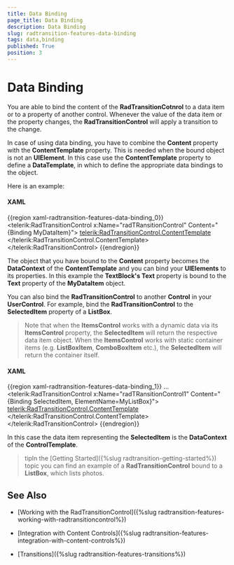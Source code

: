 ```yaml
---
title: Data Binding
page_title: Data Binding
description: Data Binding
slug: radtransition-features-data-binding
tags: data,binding
published: True
position: 3
---
```


# Data Binding

You are able to bind the content of the __RadTransitionCotnrol__ to a data item or to a property of another control. Whenever the value of the data item or the property changes, the __RadTransitionControl__ will apply a transition to the change. 

In case of using data binding, you have to combine the __Content__ property with the __ContentTemplate__ property. This is needed when the bound object is not an __UIElement__. In this case use the __ContentTemplate__ property to define a __DataTemplate__, in which to define the appropriate data bindings to the object.

Here is an example:

#### __XAML__

{{region xaml-radtransition-features-data-binding_0}}
	<telerik:RadTransitionControl x:Name="radTRansitionControl"
	                        Content="{Binding MyDataItem}">
	    <telerik:RadTransitionControl.ContentTemplate>
	        <DataTemplate>
	            <TextBlock Text="{Binding Text}" />
	        </DataTemplate>
	    </telerik:RadTransitionControl.ContentTemplate>
	</telerik:RadTransitionControl>
{{endregion}}

The object that you have bound to the __Content__ property becomes the __DataContext__ of the __ContentTemplate__ and you can bind your __UIElements__ to its properties. In this example the __TextBlock's Text__ property is bound to the __Text__ property of the __MyDataItem__ object.

You can also bind the __RadTransitionControl__ to another __Control__ in your __UserControl__. For example, bind the __RadTransitionControl__ to the __SelectedItem__ property of a __ListBox__.

>Note that when the __ItemsControl__ works with a dynamic data via its __ItemsControl__ property, the __SelectedItem__ will return the respective data item object. When the __ItemsControl__ works with static container items (e.g. __ListBoxItem__, __ComboBoxItem__ etc.), the __SelectedItem__ will return the container itself.

#### __XAML__

{{region xaml-radtransition-features-data-binding_1}}
	<ListBox x:Name="MyListBox">
	    ...
	</ListBox>
	<telerik:RadTransitionControl x:Name="radTRansitionControl1"
	                        Content="{Binding SelectedItem, ElementName=MyListBox}">
	    <telerik:RadTransitionControl.ContentTemplate>
	        <DataTemplate>
	            <TextBlock Text="{Binding Text}" />
	        </DataTemplate>
	    </telerik:RadTransitionControl.ContentTemplate>
	</telerik:RadTransitionControl>
{{endregion}}

In this case the data item representing the __SelectedItem__ is the __DataContext__ of the __ControlTemplate__.

>tipIn the [Getting Started]({%slug radtransition-getting-started%}) topic you can find an example of a __RadTransitionControl__ bound to a __ListBox__, which lists photos.

## See Also

 * [Working with the RadTransitionControl]({%slug radtransition-features-working-with-radtransitioncontrol%})

 * [Integration with Content Controls]({%slug radtransition-features-integration-with-content-controls%})

 * [Transitions]({%slug radtransition-features-transitions%})
